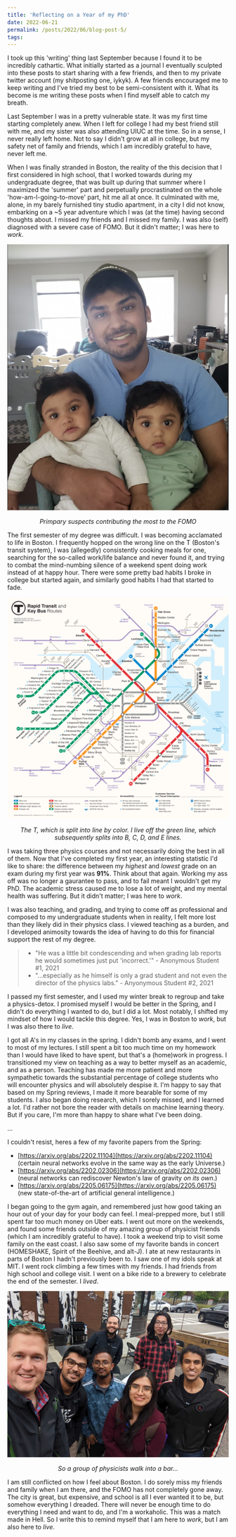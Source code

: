 ```yaml
---
title: 'Reflecting on a Year of my PhD'
date: 2022-06-21
permalink: /posts/2022/06/blog-post-5/
tags:
---
```


I took up this 'writing' thing last September because I found it to be incredibly cathartic. What initially started as a journal I eventually sculpted into these posts to start sharing with a few friends, and then to my private twitter account (my shitposting one, iykyk). A few friends encouraged me to keep writing and I've tried my best to be semi-consistent with it. What its become is me writing these posts when I find myself able to catch my breath.

Last September I was in a pretty vulnerable state. It was my first time starting completely anew. When I left for college I had my best friend still with me, and my sister was also attending UIUC at the time. So in a sense, I never really left home. Not to say I didn't grow at all in college, but my safety net of family and friends, which I am incredibly grateful to have, never left me.

When I was finally stranded in Boston, the reality of the this decision that I first considered in high school, that I worked towards during my undergraduate degree, that was built up during that summer where I maximized the 'summer' part and perpetually procrastinated on the whole 'how-am-I-going-to-move' part, hit me all at once. It culminated with me, alone, in my barely furnished tiny studio apartment, in a city I did not know, embarking on a ~5 year adventure which I was (at the time) having second thoughts about. I missed my friends and I missed my family. I was also (self) diagnosed with a severe case of FOMO. But it didn't matter; I was here to *work*.

![mug](/images/twins.JPG)
<p align="center">
  <em>Primpary suspects contributing the most to the FOMO</em>
</p>

The first semester of my degree was difficult. I was becoming acclamated to life in Boston. I frequently hopped on the wrong line on the T (Boston's transit system), I was (allegedly) consistently cooking meals for one, searching for the so-called work/life balance and never found it, and trying to combat the mind-numbing silence of a weekend spent doing work instead of at happy hour. There were some pretty bad habits I broke in college but started again, and similarly good habits I had that started to fade.

![mug](/images/train_map.JPG)
<p align="center">
  <em>The T, which is split into line by color. I live off the green line, which subsequently splits into B, C, D, and E lines. </em>
</p>

I was taking three physics courses and not necessarily doing the best in all of them. Now that I've completed my first year, an interesting statistic I'd like to share: the difference between my *highest* and *lowest* grade on an exam during my first year was **91%**. Think about that again. Working my ass off was no longer a gaurantee to pass, and to fail meant I wouldn't get my PhD. The academic stress caused me to lose a lot of weight, and my mental health was suffering. But it didn't matter; I was here to *work*.

I was also teaching, and grading, and trying to come off as professional and composed to my undergraduate students when in reality, I felt more lost than they likely did in their physics class. I viewed teaching as a burden, and I developed animosity towards the idea of having to do this for financial support the rest of my degree.

> * "He was a little bit condescending and when grading lab reports he would sometimes just put 'incorrect.'" - Anonymous Student #1, 2021
> * "...especially as he himself is only a grad student and not even the director of the physics labs." - Anyonymous Student #2, 2021

I passed my first semester, and I used my winter break to regroup and take a physics-detox. I promised myself I would be better in the Spring, and I didn't do everything I wanted to do, but I did a lot. Most notably, I shifted my mindset of how I would tackle this degree. Yes, I was in Boston to *work*, but I was also there to *live*.

I got all A's in my classes in the spring. I didn't bomb any exams, and I went to most of my lectures. I still spent a bit too much time on my homework than I would have liked to have spent, but that's a (home)work in progress. I transitioned my view on teaching as a way to better myself as an academic, and as a person. Teaching has made me more patient and more sympathetic towards the substantial percentage of college students who will encounter physics and will absolutely despise it. I'm happy to say that based on my Spring reviews, I made it more bearable for some of my students. I also began doing research, which I sorely missed, and I learned a lot. I'd rather not bore the reader with details on machine learning theory. But if you care, I'm more than happy to share what I've been doing.

...

I couldn't resist, heres a few of my favorite papers from the Spring:

- [https://arxiv.org/abs/2202.11104](https://arxiv.org/abs/2202.11104) (certain neural networks evolve in the same way as the early Universe.)
- [https://arxiv.org/abs/2202.02306](https://arxiv.org/abs/2202.02306) (neural networks can rediscover Newton's law of gravity *on its own*.)
- [https://arxiv.org/abs/2205.06175](https://arxiv.org/abs/2205.06175) (new state-of-the-art of artificial general intelligence.)

I began going to the gym again, and remembered just how good taking an hour out of your day for your body can feel. I meal-prepped more, but I still spent far too much money on Uber eats. I went out more on the weekends, and found some friends outside of my amazing group of physicist friends (which I am incredibly grateful to have). I took a weekend trip to visit some family on the east coast. I also saw some of my favorite bands in concert (HOMESHAKE, Spirit of the Beehive, and alt-J). I ate at new restaurants in parts of Boston I hadn't previously been to. I saw one of my idols speak at MIT. I went rock climbing a few times with my friends. I had friends from high school and college visit. I went on a bike ride to a brewery to celebrate the end of the semester. I *lived*.

![mug](/images/bikesbrews.JPG)
<p align="center">
  <em>So a group of physicists walk into a bar...</em>
</p>

I am still conflicted on how I feel about Boston. I do sorely miss my friends and family when I am there, and the FOMO has not completely gone away. The city is great, but expensive, and school is all I ever wanted it to be, but somehow everything I dreaded. There will never be enough time to do everything I need and want to do, and I'm a workaholic. This was a match made in Hell. So I write this to remind myself that I am here to *work*, but I am also here to *live*.

